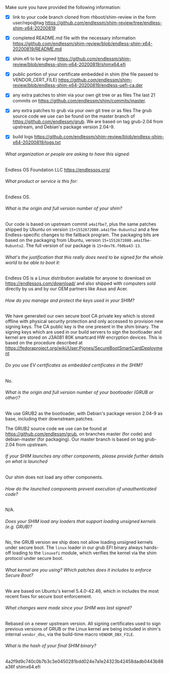 Make sure you have provided the following information:

 - [X] link to your code branch cloned from rhboot/shim-review in the form user/repo@tag
   https://github.com/endlessm/shim-review/tree/endless-shim-x64-20200819
 - [X] completed README.md file with the necessary information
   https://github.com/endlessm/shim-review/blob/endless-shim-x64-20200819/README.md
 - [X] shim.efi to be signed
   https://github.com/endlessm/shim-review/blob/endless-shim-x64-20200819/shimx64.efi
 - [X] public portion of your certificate embedded in shim (the file passed to VENDOR_CERT_FILE)
   https://github.com/endlessm/shim-review/blob/endless-shim-x64-20200819/endless-uefi-ca.der
 - [X] any extra patches to shim via your own git tree or as files
   The last 21 commits on https://github.com/endlessm/shim/commits/master.
 - [X] any extra patches to grub via your own git tree or as files
   The grub source code we use can be found on the master branch of
   https://github.com/endlessm/grub. We are based on tag grub-2.04 from
   upstream, and Debian's package version 2.04-9.
 - [X] build logs
   https://github.com/endlessm/shim-review/blob/endless-shim-x64-20200819/logs.txt


###### What organization or people are asking to have this signed:
Endless OS Foundation LLC
https://endlessos.org/

###### What product or service is this for:
Endless OS.

###### What is the origin and full version number of your shim?
Our code is based on upstream commit `a4a1fbe7`, plus the same patches shipped
by Ubuntu on version `15+1552672080.a4a1fbe-0ubuntu2` and a few
Endless-specific changes to the fallback program. The packaging bits are based
on the packaging from Ubuntu, version `15+1552672080.a4a1fbe-0ubuntu2`. The
full version of our package is `15+dev76.f60ba43-13`.

###### What's the justification that this really does need to be signed for the whole world to be able to boot it:
Endless OS is a Linux distribution available for anyone to download on
https://endlessos.com/download/ and also shipped with computers sold directly
by us and by our OEM partners like Asus and Acer.

###### How do you manage and protect the keys used in your SHIM?
We have generated our own secure boot CA private key which is stored offline
with physical security protection and only accessed to provision new signing
keys. The CA public key is the one present in the shim binary. The signing keys
which are used in our build servers to sign the bootloader and kernel are
stored on J3A081 80K smartcard HW encryption devices. This is based on the
procedure described at
https://fedoraproject.org/wiki/User:Pjones/SecureBootSmartCardDeployment

###### Do you use EV certificates as embedded certificates in the SHIM?
No.

###### What is the origin and full version number of your bootloader (GRUB or other)?
We use GRUB2 as the bootloader, with Debian's package version 2.04-9 as base,
including their downstream patches.

The GRUB2 source code we use can be found at https://github.com/endlessm/grub,
on branches master (for code) and debian-master (for packaging). Our master
branch is based on tag grub-2.04 from upstream.

###### If your SHIM launches any other components, please provide further details on what is launched
Our shim does not load any other components.

###### How do the launched components prevent execution of unauthenticated code?
N/A.

###### Does your SHIM load any loaders that support loading unsigned kernels (e.g. GRUB)?
No, the GRUB version we ship does not allow loading unsigned kernels under
secure boot. The `linux` loader in our grub EFI binary always hands-off loading
to the `linuxefi` module, which verifies the kernel via the shim protocol under
secure boot.

###### What kernel are you using? Which patches does it includes to enforce Secure Boot?
We are based on Ubuntu's kernel 5.4.0-42.46, which in includes the most recent
fixes for secure boot enforcement.

###### What changes were made since your SHIM was last signed?
Rebased on a newer upstream version. All signing certificates used to sign
previous versions of GRUB or the Linux kernel are being included in shim's
internal `vendor_dbx`, via the build-time macro `VENDOR_DBX_FILE`.

###### What is the hash of your final SHIM binary?
4a2f9d9c740c0b7b3c3e0450281bdd024e7a1e24323b42458dadb0443b88a36f  shimx64.efi
